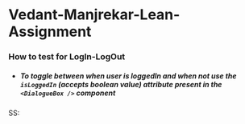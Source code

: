 # Vedant-Manjrekar-Lean-Assignment

### How to test for LogIn-LogOut

- ##### To toggle between when user is loggedIn and when not use the `isLoggedIn` <i>(accepts boolean value)</i> attribute present in the `<DialogueBox />` component

SS:
